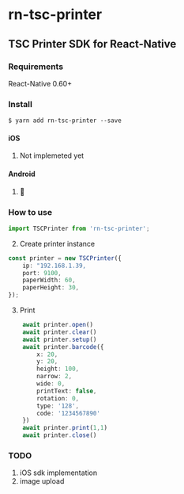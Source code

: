 
# rn-tsc-printer

## TSC Printer SDK for React-Native

### Requirements

React-Native 0.60+

### Install

`$ yarn add rn-tsc-printer --save`

#### iOS

1. Not implemeted yet

#### Android

1. 🙏

### How to use


```typescript
import TSCPrinter from 'rn-tsc-printer';

```
2. Create printer instance

```typescript
const printer = new TSCPrinter({
	ip: "192.168.1.39,
	port: 9100,
	paperWidth: 60,
	paperHeight: 30,
});

```

3. Print

```typescript
	await printer.open()
	await printer.clear()
	await printer.setup()
	await printer.barcode({
		x: 20,
		y: 20,
		height: 100,
		narrow: 2,
		wide: 0,
		printText: false,
		rotation: 0,
		type: '128',
		code: '1234567890'
	})
	await printer.print(1,1)
    await printer.close()
```

### TODO

1. iOS sdk implementation
2. image upload